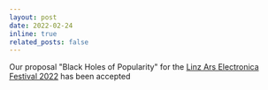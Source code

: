 ```yaml
---
layout: post
date: 2022-02-24
inline: true
related_posts: false
---
```


Our proposal "Black Holes of Popularity" for the [Linz Ars Electronica Festival 2022](https://www.jku.at/lit-open-innovation-center/art-science/projekte/lit-ars-sonder-call/) has been accepted
